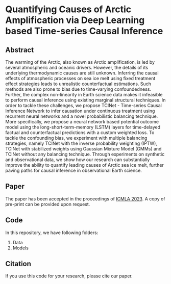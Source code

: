 # Quantifying Causes of Arctic Amplification via Deep Learning based Time-series Causal Inference

## Abstract
The warming of the Arctic, also known as Arctic amplification, is led by several atmospheric and oceanic drivers. However, the details of its underlying thermodynamic causes are still unknown. Inferring the causal effects of atmospheric processes on sea ice melt using fixed treatment effect strategies leads to unrealistic counterfactual estimations. Such methods are also prone to bias due to time-varying confoundedness. Further, the complex non-linearity in Earth science data makes it infeasible to perform causal inference using existing marginal structural techniques. In order to tackle these challenges, we propose TCINet - Time-series Causal Inference Network to infer causation under continuous treatment using recurrent neural networks and a novel probabilistic balancing technique. More specifically, we propose a neural network based potential outcome model using the long-short-term-memory (LSTM) layers for time-delayed factual and counterfactual predictions with a custom weighted loss. To tackle the confounding bias, we experiment with multiple balancing strategies, namely TCINet with the inverse probability weighting (IPTW), TCINet with stabilized weights using Gaussian Mixture Model (GMMs) and TCINet without any balancing technique. Through experiments on synthetic and observational data, we show how our research can substantially improve the ability to quantify leading causes of Arctic sea ice melt, further paving paths for causal inference in observational Earth science.
## Paper
The paper has been accepted in the proceedings of [ICMLA 2023](https://www.icmla-conference.org/icmla23/index.php). A copy of pre-print can be provided upon request.

## Code
In this repository, we have following folders:
1. Data 
2. Models 

## Citation
If you use this code for your research, please cite our paper.
